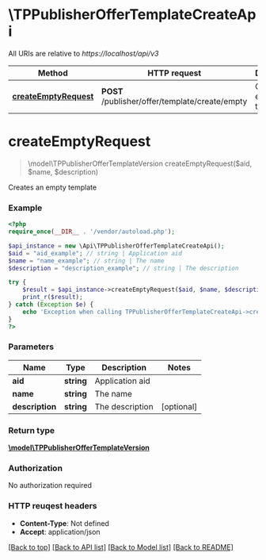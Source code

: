 # \TPPublisherOfferTemplateCreateApi

All URIs are relative to *https://localhost/api/v3*

Method | HTTP request | Description
------------- | ------------- | -------------
[**createEmptyRequest**](TPPublisherOfferTemplateCreateApi.md#createEmptyRequest) | **POST** /publisher/offer/template/create/empty | Creates an empty template


# **createEmptyRequest**
> \model\TPPublisherOfferTemplateVersion createEmptyRequest($aid, $name, $description)

Creates an empty template



### Example 
```php
<?php
require_once(__DIR__ . '/vendor/autoload.php');

$api_instance = new \Api\TPPublisherOfferTemplateCreateApi();
$aid = "aid_example"; // string | Application aid
$name = "name_example"; // string | The name
$description = "description_example"; // string | The description

try { 
    $result = $api_instance->createEmptyRequest($aid, $name, $description);
    print_r($result);
} catch (Exception $e) {
    echo 'Exception when calling TPPublisherOfferTemplateCreateApi->createEmptyRequest: ', $e->getMessage(), "\n";
}
?>
```

### Parameters

Name | Type | Description  | Notes
------------- | ------------- | ------------- | -------------
 **aid** | **string**| Application aid | 
 **name** | **string**| The name | 
 **description** | **string**| The description | [optional] 

### Return type

[**\model\TPPublisherOfferTemplateVersion**](TPPublisherOfferTemplateVersion.md)

### Authorization

No authorization required

### HTTP reuqest headers

 - **Content-Type**: Not defined
 - **Accept**: application/json

[[Back to top]](#) [[Back to API list]](../README.md#documentation-for-api-endpoints) [[Back to Model list]](../README.md#documentation-for-models) [[Back to README]](../README.md)

